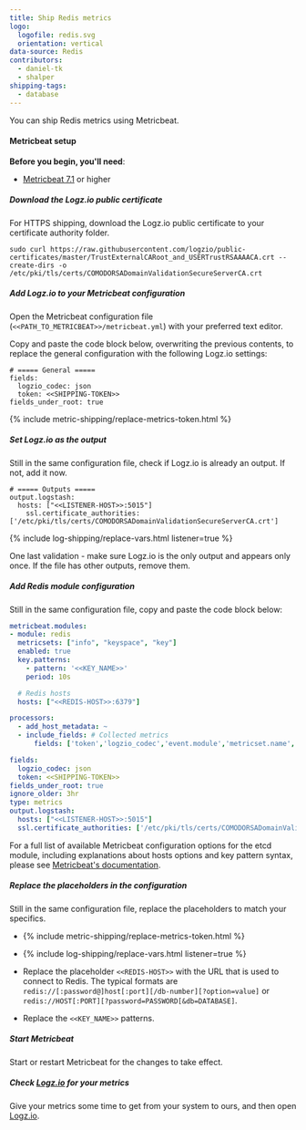 ```yaml
---
title: Ship Redis metrics
logo:
  logofile: redis.svg
  orientation: vertical
data-source: Redis
contributors:
  - daniel-tk
  - shalper
shipping-tags:
  - database
---
```


You can ship Redis metrics using Metricbeat.

#### Metricbeat setup

**Before you begin, you'll need**:

* [Metricbeat 7.1](https://www.elastic.co/guide/en/beats/metricbeat/current/metricbeat-installation.html) or higher

<div class="tasklist">

##### Download the Logz.io public certificate

For HTTPS shipping, download the Logz.io public certificate to your certificate authority folder.

```shell
sudo curl https://raw.githubusercontent.com/logzio/public-certificates/master/TrustExternalCARoot_and_USERTrustRSAAAACA.crt --create-dirs -o /etc/pki/tls/certs/COMODORSADomainValidationSecureServerCA.crt
```

##### Add Logz.io to your Metricbeat configuration

Open the Metricbeat configuration file (`<<PATH_TO_METRICBEAT>>/metricbeat.yml`) with your preferred text editor.

Copy and paste the code block below, overwriting the previous contents, to replace the general configuration with the following Logz.io settings:

```shell
# ===== General =====
fields:
  logzio_codec: json
  token: <<SHIPPING-TOKEN>>
fields_under_root: true
```

{% include metric-shipping/replace-metrics-token.html %}

##### Set Logz.io as the output

Still in the same configuration file, check if Logz.io is already an output. If not, add it now.


```shell
# ===== Outputs =====
output.logstash:
  hosts: ["<<LISTENER-HOST>>:5015"]
    ssl.certificate_authorities: ['/etc/pki/tls/certs/COMODORSADomainValidationSecureServerCA.crt']
```

{% include log-shipping/replace-vars.html listener=true %}

One last validation - make sure Logz.io is the only output and appears only once.
If the file has other outputs, remove them.


##### Add Redis module configuration

Still in the same configuration file, copy and paste the code block below:

```yml
metricbeat.modules:
- module: redis
  metricsets: ["info", "keyspace", "key"]
  enabled: true
  key.patterns:
    - pattern: '<<KEY_NAME>>'
	period: 10s

  # Redis hosts
  hosts: ["<<REDIS-HOST>>:6379"]

processors:
  - add_host_metadata: ~
  - include_fields: # Collected metrics
      fields: ['token','logzio_codec','event.module','metricset.name','host.name','agent.hostname', 'redis.info.clients.blocked', 'redis.info.clients.connected', 'redis.info.cpu.used.sys', 'redis.info.cpu.used.user', 'redis.info.memory.fragmentation.ratio', 'redis.info.memory.used.value', 'redis.info.slowlog.count', 'redis.info.stats.keys.evicted', 'redis.info.stats.keyspace.hits', 'redis.info.stats.keyspace.misses', 'redis.info.stats.net.input.bytes', 'redis.info.stats.net.output.bytes', 'redis.key.id', 'redis.keyspace.id']

fields:
  logzio_codec: json
  token: <<SHIPPING-TOKEN>>
fields_under_root: true
ignore_older: 3hr
type: metrics
output.logstash:
  hosts: ["<<LISTENER-HOST>>:5015"]
  ssl.certificate_authorities: ['/etc/pki/tls/certs/COMODORSADomainValidationSecureServerCA.crt']
```

For a full list of available Metricbeat configuration options for the etcd module, including explanations about hosts options and key pattern syntax, please see [Metricbeat's documentation](https://www.elastic.co/guide/en/beats/metricbeat/current/metricbeat-module-redis.html).

##### Replace the placeholders in the configuration

Still in the same configuration file, replace the placeholders to match your specifics.

* {% include metric-shipping/replace-metrics-token.html %}

* {% include log-shipping/replace-vars.html listener=true %}

* Replace the placeholder `<<REDIS-HOST>>` with the URL that is used to connect to Redis. The typical formats are `redis://[:password@]host[:port][/db-number][?option=value]` or `redis://HOST[:PORT][?password=PASSWORD[&db=DATABASE]`.

* Replace the `<<KEY_NAME>>` patterns.

##### Start Metricbeat

Start or restart Metricbeat for the changes to take effect.

##### Check [Logz.io](http://logz.io/) for your metrics

Give your metrics some time to get from your system to ours, and then open [Logz.io](https://app.logz.io/#/dashboard/grafana/).

</div>
